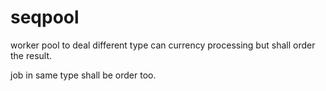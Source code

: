 # seqpool
 worker pool to deal different type can currency processing but shall order the result.  

job in same type shall be order too.  
